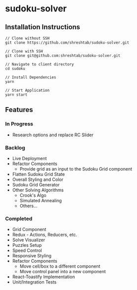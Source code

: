 # sudoku-solver

## Installation Instructions

```
// Clone without SSH
git clone https://github.com/shreshtab/sudoku-solver.git

// Clone with SSH
git clone git@github.com:shreshtab/sudoku-solver.git

// Navigate to client directory
cd sudoku

// Install Dependencies
yarn

// Start Application
yarn start
````

## Features

### In Progress

- Research options and replace RC Slider

### Backlog

- Live Deployment
- Refactor Components
  - Provide grid as an input to the Sudoku Grid component
- Flatten Sudoku Grid State
- Overall Styling and Color
- Sudoku Grid Generator
- Other Solving Algorithms
  - Crook's Algo
  - Simulated Annealing
  - Others...

### Completed

- Grid Component
- Redux - Actions, Reducers, etc.
- Solve Visualizer
- Puzzles Setup
- Speed Control
- Responsive Styling
- Refactor Components
  - Move cell/box to a different component
  - Move control panel into a new component
- React-Toastify Implementation
- Unit/Integration Tests
